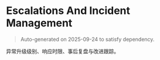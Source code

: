 # Escalations And Incident Management

> Auto-generated on 2025-09-24 to satisfy dependency.

异常升级级别、响应时限、事后复盘与改进跟踪。
